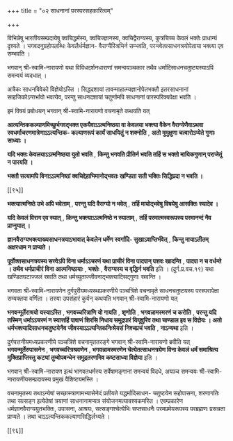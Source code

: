 +++
title = "०२ साधनानां परस्परसहकारित्वम्"

+++

विभिन्नेषु भारतीयसम्प्रदायेषु क्वचिद्धर्मस्य, क्वचिज्ज्ञानस्य, क्वचिद्वैराग्यस्य, कुत्रचिच्च केवलं भक्तेः प्राधान्यं दृश्यते । भगवदनुग्रहोपलब्धिः केवलैर्धर्मज्ञान- वैराग्यैस्त्रिभिर्न सम्भवति, परन्त्वेतत्साधनत्रयोपेताया भक्त्या एव सम्भवति ।

भगवान् श्री-स्वामि-नारायणो यथा विविधदर्शनधाराणां समन्वयञ्चकार तथैव धर्मादिसाधनचतुष्टयस्याऽपि समन्वयं व्यदधात् ।

अत्रैकः साधनविवेको विज्ञेयोऽस्ति । सिद्धदशायां तावन्माहात्म्यज्ञानोपेतभक्तौ इतरसाधनानां साहजिकोऽन्तर्भावो भवत्येव, परन्तु साधनदशायां चतुर्णामपि साधनानां पारस्परिक्यपेक्षा भवति ।

इमं विषयं प्रबोधयन् भगवान् श्री-स्वामि-नारायणो वचनामृते कथयति यत्

**आत्यन्तिककल्याणमिच्छुर्भगवद्भक्त एकयैवाऽऽत्मनिष्ठया वा केवलया भक्त्या वैकेन वैराग्येणैवाऽथवा स्वधर्माचरणमात्रेणाऽऽत्यन्तिक- कल्याणरूपं कार्यं साधयितुं न शक्नोति** ,  **अतो मुमुक्षुणा चत्वारोऽप्येते गुणाः साध्याः ।** 

**यदि भक्तः केवलयाऽऽत्मनिष्ठया युतो भवति** ,  **किन्तु भगवति प्रीतिर्न भवति तर्हि स भक्तो मायिकगुणान् पराजेतुं न पारयति ।** 

**भक्तौ सत्यामपि विनाऽऽत्मनिष्ठां क्वचिद्देहाभिमानोद्भवतः खण्डिता सती भक्तिः सिद्धिप्रदा न भवति ।** 

[[९५]]

**भक्त्यात्मनिष्ठे उभे अपि भवेताम्** ,  **परन्तु यदि वैराग्यो न भवेत्** ,  **तर्हि मायोद्भवेषु विषयेषु आसक्तिः स्यादेव ।** 

**यदि केवलं विराग एव स्यात्** ,  **किन्तु भक्त्याऽऽत्मनिष्ठे न स्याताम्** ,  **तर्हि परमात्मस्वरूपस्य परमानन्दं नैव प्राप्नुयात् ।** 

**ज्ञानवैराग्यभक्त्याख्यसाधनत्रयाऽभावात् केवलेन धर्मेण स्वर्गादि- सुखाऽवाप्तिर्भवेत्** ,  **किन्तु मायाऽतीतम् अक्षरधाम न प्राप्यते ।** 

**पूर्वोक्तसाधनत्रयस्य सत्त्वेऽपि विना धर्माऽऽचरणं यथा प्राचीरं विना पादपान् पशवः खादन्ति** ,  **पादपा न च वर्धन्ते । तथैव धर्मप्राचीरं विना आत्मनिष्ठायाः** ,  **भक्तेः** ,  **वैराग्यस्य च वृद्धिर्न भवति** इति । (दुर्ग.प्र.वच.१९) यथा खण्डितघटाज्जलं स्रवति तथा धर्मच्युताज्जीवनाद्भक्त्यादिसद्गुणाः स्रवन्ति ।

भगवता श्री-स्वामि-नारायणेन दुर्गपुरीयमध्यस्थप्रकरणीये पञ्चत्रिंशे वचनामृते साधनचतुष्टयस्य परस्परापेक्षा सम्यक्तया वर्णिता । तस्या उपसंहारं कुर्वन् कथयति भगवान् श्री-स्वामि-नारायणो यत्

**भगवन्मूर्तेराश्रयो यस्याऽस्ति** ,  **भगवच्चरित्राणि यो गायति** ,  **शृणोति** ,  **भगवन्नामस्मरणं च करोति** ,  **परन्तु यदि तस्मिन् धर्माऽऽचरणं न स्यात्तर्हि पाषाणं शिरसि निधाय समुद्रपारं यियूषुरिव तथा चाण्डाल इव स विज्ञेयः । अतो धर्मभक्त्यादिसाधनचतुष्टयेनैव जीवस्याऽऽत्यन्तिकनिःश्रेयसं निश्चप्रचं भवति** ,  **नाऽन्यथा** इति ।

दुर्गपत्तनीयमध्यप्रकरणीये पञ्चत्रिंशे वचनामृततरङ्गे भगवान् श्री-स्वामि-नारायणो ब्रवीति यत् **भगवन्मूर्तेरुपासनेन** ,  **भगवच्चरित्रश्रवणेन** ,  **भगवन्नामस्मरणेन चेत्येतत्साधनत्रयेण विना केवलं धर्मं समाश्रित्य मुक्तिप्राप्तिस्तु कट्यां तुम्बोपबन्धेन समुद्रतरणमिव कष्टसाध्या विज्ञेया** इति ।

भगवान् श्री-स्वामि-नारायण इत्थं भागवतधर्मस्य सर्वेषामङ्गानां समन्वयं विदधे, अयञ्च समन्वयः श्री-स्वामि-नारायणीयसम्प्रदायस्य प्रमुखं वैशिष्ट्यमस्ति ।

वचनामृतस्य तथाऽन्येषां सच्छास्त्राणामभ्यासेनेदं प्रतीयते यद्धर्मादिसाधन- चतुष्टयेन सहोपासना, शरणागतिः तथा सत्सङ्ग इत्येतेषां त्रयाणां साधनानामप्यत्र संयोजनमत्यावश्यकमस्ति । एवम्प्रकारेण धर्मज्ञानवैराग्ययुतभक्तिः, उपासना, आश्रयः, सत्सङ्गश्चेत्येभिः सप्तसाधनैः परमप्रमेयरूपस्य परब्रह्मणः प्रसन्नता प्राप्यते । तथा चाऽऽत्यन्तिककल्याणसिद्धिर्लभ्यते ।



[[९६]]
